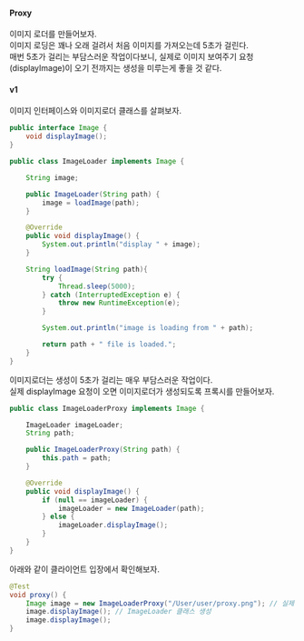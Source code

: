 #### Proxy
이미지 로더를 만들어보자.  
이미지 로딩은 꽤나 오래 걸려서 처음 이미지를 가져오는데 5초가 걸린다.    
매번 5초가 걸리는 부담스러운 작업이다보니, 실제로 이미지 보여주기 요청 (displayImage)이 오기 전까지는 생성을 미루는게 좋을 것 같다.


#### v1
이미지 인터페이스와 이미지로더 클래스를 살펴보자.

~~~java
public interface Image {
    void displayImage();
}

public class ImageLoader implements Image {

    String image;

    public ImageLoader(String path) {
        image = loadImage(path);
    }

    @Override
    public void displayImage() {
        System.out.println("display " + image);
    }

    String loadImage(String path){
        try {
            Thread.sleep(5000);
        } catch (InterruptedException e) {
            throw new RuntimeException(e);
        }

        System.out.println("image is loading from " + path);

        return path + " file is loaded.";
    }
}
~~~

이미지로더는 생성이 5초가 걸리는 매우 부담스러운 작업이다.  
실제 displayImage 요청이 오면 이미지로더가 생성되도록 프록시를 만들어보자.


~~~java
public class ImageLoaderProxy implements Image {

    ImageLoader imageLoader;
    String path;

    public ImageLoaderProxy(String path) {
        this.path = path;
    }

    @Override
    public void displayImage() {
        if (null == imageLoader) {
            imageLoader = new ImageLoader(path);
        } else {
            imageLoader.displayImage();
        }
    }
}
~~~

아래와 같이 클라이언트 입장에서 확인해보자.

~~~java
@Test
void proxy() {
    Image image = new ImageLoaderProxy("/User/user/proxy.png"); // 실제 ImageLoader 클래스를 생성하지 않음. (생성 지연)
    image.displayImage(); // ImageLoader 클래스 생성
    image.displayImage();
}
~~~